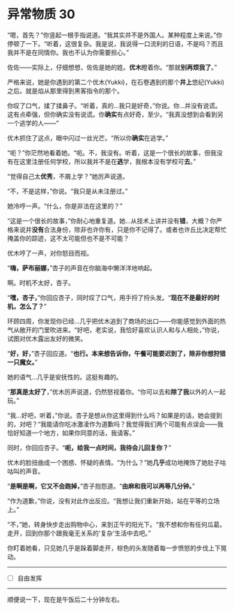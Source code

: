 # 异常物质 30

“嗯，首先？”你竖起一根手指说道。“我其实并不是外国人。某种程度上来说。”你停顿了一下。“听着，这很复杂。我是说，我说得一口流利的日语，不是吗？而且我并不是在同情你。我也不认为你需要担心。”

佐佐——实际上，仔细想想，佐佐是她的姓。**优木**瞪着你。“那就**别再烦我了**。”

严格来说，她是你遇到的第二个优木(Yukki)，在石卷遇到的那个**井上**悠纪(Yukki)之后。就是焰从那里得到黑客指令的那个。

你叹了口气，揉了揉鼻子。“听着，真的...我只是好奇，”你说。你...并没有说谎。这有点牵强，但你确实没有说谎。你**确实**有点好奇，至少。“我真没想到会看到另一个逃学的人——”

优木抓住了这点，眼中闪过一丝光芒。“所以你**确实**在逃学。”

“呃？”你茫然地看着她。“呃。不，我没有。听着，这是一个很长的故事，但我没有在这里注册任何学校，所以我并不是在**逃**学，我根本没有学校可**去**。”

“觉得自己太**优秀**，不屑上学？”她厉声说道。

“不，不是这样，”你说。“我只是从未注册过。”

她冷哼一声。“什么，你是非法在这里的？”

“这是一个很长的故事，”你耐心地重复道。她...从技术上讲并没有**错**，大概？你严格来说并**没有**合法身份，除非也许你有，只是你不记得了。或者也许丘比决定帮忙掩盖你的踪迹，这不太可能但也不是不可能？

优木哼了一声，对你怒目而视。

“**嗨，萨布丽娜，**”杏子的声音在你脑海中懒洋洋地响起。

啊。时机不太好，杏子。

“**嘿，杏子，**”你回应杏子，同时叹了口气，用手捋了捋头发。“**现在不是最好的时机，怎么了？**”

环顾四周，你发现你已经...几乎把优木追到了商场的出口——你能感觉到外面的热气从敞开的门里吹进来。“好吧，老实说，我恰好喜欢认识人和与人相处，”你说，试图对优木露出友好的微笑。

“**好，好，**”杏子回应道。“**也行。本来想告诉你，午餐可能要迟到了，除非你想狩猎一只魔女。**”

她的语气...几乎是安抚性的。这挺有趣的。

“**那真是太好了**，”优木厉声说道，仍然怒视着你。“你可以去和**除了我**以外的人一起玩。”

“我...好吧，听着，”你说。杏子是想从你这里得到什么吗？如果是的话，她会提到的，对吧？“我能请你吃冰激凌作为道歉吗？我觉得我们两个可能有点误会——我恰好知道一个地方，如果你同意的话，我请客。”

同时，你回应杏子。“**呃，给我一点时间，我待会儿回复你？**”

优木的脸扭曲成一个困惑、怀疑的表情。“为什么？”她**几乎**成功地掩饰了她肚子咕咕叫的声音。

“**是啊是啊，它又不会跑掉，**”杏子抱怨道。“**由麻和我可以再等几分钟。**”

“作为道歉，”你说，没有对此作出反应。“我想让我们重新开始，站在平等的立场上。”

“不，”她，转身快步走出购物中心，来到正午的阳光下。“我不想和你有任何瓜葛。走开，回到你那个跟我毫无关系的'复杂'生活中去吧。”

你盯着她看，只见她几乎是跺着脚走开，棕色的头发随着每一步愤怒的步伐上下晃动。

---

- [ ] 自由发挥

---

顺便说一下，现在是午饭后二十分钟左右。
